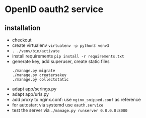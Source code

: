 # OpenID oauth2 service

## installation
 - checkout
 - create virtualenv `virtualenv -p python3 venv3`
 - `. ./venv/bin/activate`
 - install requirements `pip install -r requirements.txt`
 - generate key, add superuser, create static files
   ```
   ./manage.py migrate
   ./manage.py creatersakey
   ./manage.py collectstatic
   ```
 - adapt app/serings.py
 - adapt app/urls.py
 - add proxy to nginx.conf: use `nginx_snipped.conf` as reference
 - for autostart via systemd use `oauth.service`
 - test the server via `./manage.py runserver 0.0.0.0:8000`
